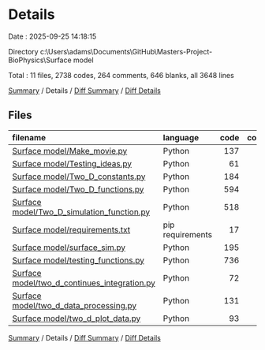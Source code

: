 # Details

Date : 2025-09-25 14:18:15

Directory c:\\Users\\adams\\Documents\\GitHub\\Masters-Project-BioPhysics\\Surface model

Total : 11 files,  2738 codes, 264 comments, 646 blanks, all 3648 lines

[Summary](results.md) / Details / [Diff Summary](diff.md) / [Diff Details](diff-details.md)

## Files
| filename | language | code | comment | blank | total |
| :--- | :--- | ---: | ---: | ---: | ---: |
| [Surface model/Make\_movie.py](/Surface%20model/Make_movie.py) | Python | 137 | 19 | 44 | 200 |
| [Surface model/Testing\_ideas.py](/Surface%20model/Testing_ideas.py) | Python | 61 | 12 | 18 | 91 |
| [Surface model/Two\_D\_constants.py](/Surface%20model/Two_D_constants.py) | Python | 184 | 24 | 35 | 243 |
| [Surface model/Two\_D\_functions.py](/Surface%20model/Two_D_functions.py) | Python | 594 | 29 | 157 | 780 |
| [Surface model/Two\_D\_simulation\_function.py](/Surface%20model/Two_D_simulation_function.py) | Python | 518 | 11 | 90 | 619 |
| [Surface model/requirements.txt](/Surface%20model/requirements.txt) | pip requirements | 17 | 0 | 1 | 18 |
| [Surface model/surface\_sim.py](/Surface%20model/surface_sim.py) | Python | 195 | 4 | 39 | 238 |
| [Surface model/testing\_functions.py](/Surface%20model/testing_functions.py) | Python | 736 | 70 | 187 | 993 |
| [Surface model/two\_d\_continues\_integration.py](/Surface%20model/two_d_continues_integration.py) | Python | 72 | 83 | 18 | 173 |
| [Surface model/two\_d\_data\_processing.py](/Surface%20model/two_d_data_processing.py) | Python | 131 | 8 | 36 | 175 |
| [Surface model/two\_d\_plot\_data.py](/Surface%20model/two_d_plot_data.py) | Python | 93 | 4 | 21 | 118 |

[Summary](results.md) / Details / [Diff Summary](diff.md) / [Diff Details](diff-details.md)